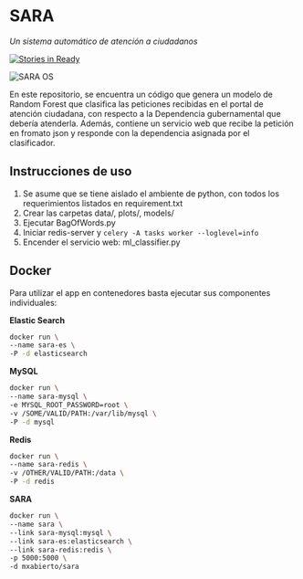 # SARA

_Un sistema automático de atención a ciudadanos_

[![Stories in Ready](https://badge.waffle.io/mxabierto/sara.png?label=ready&title=Ready)](https://waffle.io/mxabierto/sara)

![SARA OS](http://www.rapportoconfidenziale.org/wp-content/uploads/2014/04/hergif.gif)

En este repositorio, se encuentra un código que genera un modelo de Random Forest que clasifica las peticiones recibidas en el portal de atención ciudadana, con respecto a la Dependencia gubernamental que debería atenderla.
Además, contiene un servicio web que recibe la petición en fromato json y responde con la dependencia asignada por el clasificador.

## Instrucciones de uso
1. Se asume que se tiene aislado el ambiente de python, con todos los requerimientos listados en requirement.txt
2. Crear las carpetas data/, plots/, models/
3. Ejecutar BagOfWords.py
4. Iniciar redis-server y `celery -A tasks worker --loglevel=info`
5. Encender el servicio web:  ml_classifier.py

## Docker
Para utilizar el app en contenedores basta ejecutar sus componentes individuales:

__Elastic Search__
```sh
docker run \
--name sara-es \
-P -d elasticsearch 
```

__MySQL__
```sh
docker run \
--name sara-mysql \
-e MYSQL_ROOT_PASSWORD=root \
-v /SOME/VALID/PATH:/var/lib/mysql \
-P -d mysql
```

__Redis__
```sh
docker run \
--name sara-redis \
-v /OTHER/VALID/PATH:/data \
-P -d redis
```

__SARA__
```sh
docker run \
--name sara \
--link sara-mysql:mysql \
--link sara-es:elasticsearch \
--link sara-redis:redis \
-p 5000:5000 \
-d mxabierto/sara
```